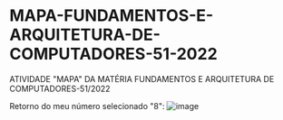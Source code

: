 # MAPA-FUNDAMENTOS-E-ARQUITETURA-DE-COMPUTADORES-51-2022
ATIVIDADE "MAPA" DA MATÉRIA FUNDAMENTOS E ARQUITETURA DE COMPUTADORES-51/2022

Retorno do meu número selecionado "8":
![image](https://user-images.githubusercontent.com/47749142/159491558-11582a18-15c5-4a73-aa7e-e942a265ffd2.png)
